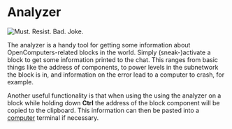 # Analyzer

![Must. Resist. Bad. Joke.](oredict:oc:analyzer)

The analyzer is a handy tool for getting some information about OpenComputers-related blocks in the world. Simply (sneak-)activate a block to get some information printed to the chat. This ranges from basic things like the address of components, to power levels in the subnetwork the block is in, and information on the error lead to a computer to crash, for example.

Another useful functionality is that when using the using the analyzer on a block while holding down **Ctrl** the address of the block component will be copied to the clipboard. This information can then be pasted into a [computer](../general/computer.md) terminal if necessary. 